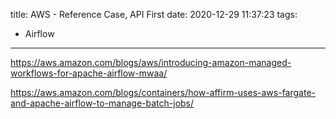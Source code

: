 title: AWS - Reference Case, API First
date: 2020-12-29 11:37:23
tags:
- Airflow
---


https://aws.amazon.com/blogs/aws/introducing-amazon-managed-workflows-for-apache-airflow-mwaa/

https://aws.amazon.com/blogs/containers/how-affirm-uses-aws-fargate-and-apache-airflow-to-manage-batch-jobs/
